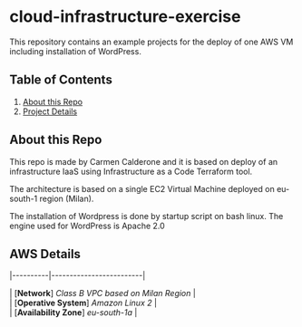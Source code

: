 # cloud-infrastructure-exercise


This repository contains an example projects for the deploy of one AWS VM including installation of WordPress.

## Table of Contents
1. [About this Repo](#About)
2. [Project Details](#AWS)

## About this Repo <a name="About"></a>
This repo is made by Carmen Calderone and it is based on deploy of an infrastructure IaaS using Infrastructure as a Code Terraform tool.

The architecture is based on a single EC2 Virtual Machine deployed on eu-south-1 region (Milan). 

The installation of Wordpress is done by startup script on bash linux. The engine used for WordPress is Apache 2.0

## AWS Details <a name="AWS"></a>

|----------|-------------------------| 

| [**Network**] *Class B VPC based on Milan Region* | \
| [**Operative System**] *Amazon Linux 2* | \
| [**Availability Zone**] *eu-south-1a* | 
